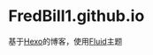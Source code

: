 # FredBill1.github.io

基于[Hexo](https://hexo.io/zh-cn/)的博客，使用[Fluid](https://hexo.io/zh-cn/docs/)主题
